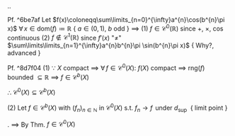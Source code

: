 ..

Pf. ^6be7af
Let $f(x)\coloneqq\sum\limits_{n=0}^{\infty}a^{n}\cos(b^{n}\pi x)$  $\forall\,x \in \text{dom}(f)\coloneqq\mathbb{R}$  { $a\in(0,\,1)$, $b$ odd }
$\implies$ (1) $f\in\mathcal{C}^{0}(\mathbb{R})$  since  $+$, $\times$, $\cos$  continuous 
     (2) $f\not\in \mathcal{C}^{1}(\mathbb{R})$  since  $f'(x)$ "$\neq$" $\sum\limits\limits_{n=1}^{\infty}a^{n}b^{n}\pi \sin(b^{n}\pi x)$  { Why?, advanced } 

Pf. ^8d7f04
(1)
$\because$  $X$ compact
   $\implies$ $\forall\,f \in \mathcal{C}^{0}(X)$:  $f(X)$ compact $\implies$ $\text{rng}(f)$ bounded $\subseteq \mathbb{R}$ $\implies$ $f \in\mathcal{C}^{b}(X)$
   
$\therefore$  $\mathcal{C}^{0}(X)\subseteq\mathcal{C}^{b}(X)$

(2)
Let $f \in\mathcal{C}^{b}(X)$  with  $(f_{n})_{n \in \mathbb{N}}$ in $\mathcal{C}^{0}(X)$  s.t. $f_{n}\to f\,$ under $d_{\sup\,}$ { limit point }

.   $\implies$ By Thm. $f \in\mathcal{C}^{0}(X)$